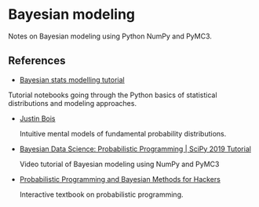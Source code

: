 # Bayesian modeling

Notes on Bayesian modeling using Python NumPy and PyMC3.

## References

 - [Bayesian stats modelling tutorial](https://github.com/ericmjl/bayesian-stats-modelling-tutorial.git)

  Tutorial notebooks going through the Python basics of statistical
  distributions and modeling approaches.

- [Justin Bois](http://bois.caltech.edu/)

  Intuitive mental models of fundamental probability distributions.

- [Bayesian Data Science: Probabilistic Programming | SciPy 2019 Tutorial](https://www.youtube.com/watch?v=2wvt6GPZl1U&t=5440s)

  Video tutorial of Bayesian modeling using NumPy and PyMC3

- [Probabilistic Programming and Bayesian Methods for Hackers](https://github.com/CamDavidsonPilon/Probabilistic-Programming-and-Bayesian-Methods-for-Hackers)
  
  Interactive textbook on probabilistic programming.
